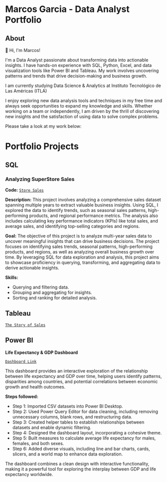# Marcos Garcia - Data Analyst Portfolio
## About

👋 Hi, I'm Marcos!

I'm a Data Analyst passionate about transforming data into actionable insights. I have hands-on experience with SQL, Python, Excel, and data visualization tools like Power BI and Tableau. My work involves uncovering patterns and trends that drive decision-making and business growth.

I am currently studying Data Science & Analytics at Instituto Tecnológico de Las Américas (ITLA)

I enjoy exploring new data analysis tools and techniques in my free time and always seek opportunities to expand my knowledge and skills. Whether working on a team or independently, I am driven by the thrill of discovering new insights and the satisfaction of using data to solve complex problems.

Please take a look at my work below:

# Portfolio Projects
## SQL

### Analyzing SuperStore Sales
**Code:** [`Store Sales`](https://github.com/marcos-garcia-csv/Portofio-Projects-/blob/main/SuperStore%20Sales.sql)

**Description:** This project involves analyzing a comprehensive sales dataset spanning multiple years to extract valuable business insights. Using SQL, I explored the data to identify trends, such as seasonal sales patterns, high-performing products, and regional performance metrics. The analysis also includes calculating key performance indicators (KPIs) like total sales, and average sales, and identifying top-selling categories and regions.

**Goal:** The objective of this project is to analyze multi-year sales data to uncover meaningful insights that can drive business decisions. The project focuses on identifying sales trends, seasonal patterns, high-performing products, and regions, as well as analyzing overall business growth over time. By leveraging SQL for data exploration and analysis, this project aims to showcase proficiency in querying, transforming, and aggregating data to derive actionable insights.

**Skills:**  
  - Querying and filtering data.  
  - Grouping and aggregating for insights.  
  - Sorting and ranking for detailed analysis.

## Tableau

[`The Story of Sales`](https://public.tableau.com/app/profile/marcos.garcia6213/viz/SuperStoreSales_17357885091090/TheStoryofSales?publish=yes)

## Power BI

**Life Expectancy & GDP Dashboard**

[`Dashboard Link`](https://itlaedudo-my.sharepoint.com/:u:/g/personal/20240401_itla_edu_do/EcfKy3uxpHlEpliPf6gA2pQBAPY4ANUoPe3Mf3IuyjyuIA?e=2oO48t)

This dashboard provides an interactive exploration of the relationship between life expectancy and GDP over time, helping users identify patterns, 
disparities among countries, and potential correlations between economic growth and health outcomes.

**Steps followed:**

- Step 1: Imported CSV datasets into Power BI Desktop.
- Step 2: Used Power Query Editor for data cleaning, including removing unnecessary columns, blank rows, and restructuring data.
- Step 3: Created helper tables to establish relationships between datasets and enable dynamic filtering.
- Step 4: Designed the dashboard layout, incorporating a cohesive theme.
- Step 5: Built measures to calculate average life expectancy for males, females, and both sexes.
- Step 6: Added diverse visuals, including line and bar charts, cards, slicers, and a world map to enhance data exploration.

The dashboard combines a clean design with interactive functionality, making it a powerful tool for exploring the interplay between GDP and life expectancy worldwide.
